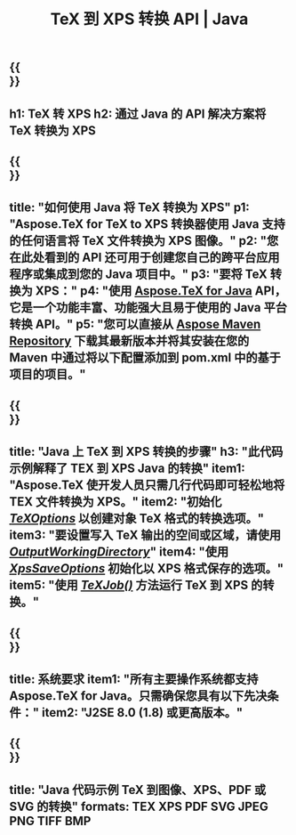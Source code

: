 ﻿---
translation: true
template: /_templates/_conversion-child-java.md
title: TeX 到 XPS 转换 API | Java
description: TeX 到 XPS 的转换功能。将此本地 Java 库集成到您的项目中，或使用跨平台应用程序将 TeX 转换为 XPS。
keywords: tex 到 xps api java, tex2xps 集成
url: /java/conversion/tex-to-xps/
family: tex
platformtag: java
feature: conversion
informat: TEX
outformat: XPS
otherformats: BMP PNG JPEG TIFF PDF SVG
---

{{<section banner>}}
---
h1: TeX 转 XPS
h2: 通过 Java 的 API 解决方案将 TeX 转换为 XPS
---

{{<section overview>}}
---
title: "如何使用 Java 将 TeX 转换为 XPS"
p1: "Aspose.TeX for TeX to XPS 转换器使用 Java 支持的任何语言将 TeX 文件转换为 XPS 图像。"
p2: "您在此处看到的 API 还可用于创建您自己的跨平台应用程序或集成到您的 Java 项目中。"
p3: "要将 TeX 转换为 XPS："
p4: "使用 [Aspose.TeX for Java](https://products.aspose.com/tex/java) API，它是一个功能丰富、功能强大且易于使用的 Java 平台转换 API。"
p5: "您可以直接从 [Aspose Maven Repository](https://repository.aspose.com/tex/) 下载其最新版本并将其安装在您的 Maven 中通过将以下配置添加到 pom.xml 中的基于项目的项目。"
---

{{<section feature1>}}
---
title: "Java 上 TeX 到 XPS 转换的步骤"
h3: "此代码示例解释了 TEX 到 XPS Java 的转换"
item1: "Aspose.TeX 使开发人员只需几行代码即可轻松地将 TEX 文件转换为 XPS。"
item2: "初始化 [*TeXOptions*](https://reference.aspose.com/tex/java/com.aspose.tex/TeXOptions) 以创建对象 TeX 格式的转换选项。"
item3: "要设置写入 TeX 输出的空间或区域，请使用 [*OutputWorkingDirectory*](https://reference.aspose.com/tex/java/com.aspose.tex/TeXOptions#getOutputWorkingDirectory--)"
item4: "使用 [*XpsSaveOptions*](https://reference.aspose.com/tex/java/com.aspose.tex.rendering/XpsSaveOptions) 初始化以 XPS 格式保存的选项。"
item5: "使用 [*TeXJob()*](https://reference.aspose.com/tex/java/com.aspose.tex/TeXJob) 方法运行 TeX 到 XPS 的转换。"
---

{{<section feature2>}}
---
title: 系统要求
item1: "所有主要操作系统都支持 Aspose.TeX for Java。只需确保您具有以下先决条件："
item2: "J2SE 8.0 (1.8) 或更高版本。"
---

{{<section widget>}}
---
title: "Java 代码示例 TeX 到图像、XPS、PDF 或 SVG 的转换"
formats: TEX XPS PDF SVG JPEG PNG TIFF BMP
---